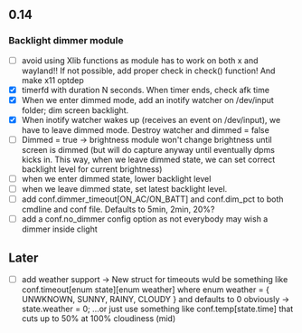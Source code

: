 ## 0.14

### Backlight dimmer module
- [ ] avoid using Xlib functions as module has to work on both x and wayland!! If not possible, add proper check in check() function! And make x11 optdep
- [x] timerfd with duration N seconds. When timer ends, check afk time
- [x] When we enter dimmed mode, add an inotify watcher on /dev/input folder; dim screen backlight.
- [x] When inotify watcher wakes up (receives an event on /dev/input), we have to leave dimmed mode. Destroy watcher and dimmed = false
- [ ] Dimmed = true -> brightness module won't change brightness until screen is dimmed (but will do capture anyway until eventually dpms kicks in. This way, when we leave dimmed state, we can set correct backlight level for current brightness)
- [ ] when we enter dimmed state, lower backlight level
- [ ] when we leave dimmed state, set latest backlight level.
- [ ] add conf.dimmer_timeout[ON_AC/ON_BATT] and conf.dim_pct to both cmdline and conf file. Defaults to 5min, 2min, 20%?
- [ ] add a conf.no_dimmer config option as not everybody may wish a dimmer inside clight

## Later
- [ ] add weather support -> New struct for timeouts wuld be something like conf.timeout[enum state][enum weather] where enum weather = { UNWKNOWN, SUNNY, RAINY, CLOUDY } and defaults to 0 obviously -> state.weather = 0; ...or just use something like conf.temp[state.time] that cuts up to 50% at 100% cloudiness (mid)
